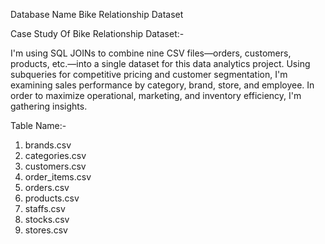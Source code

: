 Database Name
Bike Relationship Dataset

Case Study Of Bike Relationship Dataset:-

I'm using SQL JOINs to combine nine CSV files—orders, customers, products, etc.—into a single dataset for this data analytics project. Using subqueries for competitive pricing and customer segmentation, I'm examining sales performance by category, brand, store, and employee. In order to maximize operational, marketing, and inventory efficiency, I'm gathering insights.

Table Name:-
1. brands.csv
2. categories.csv
3. customers.csv
4. order_items.csv
5. orders.csv
6. products.csv
7. staffs.csv
8. stocks.csv
9. stores.csv
